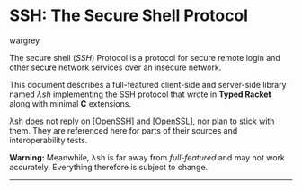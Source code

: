# SSH: The Secure Shell Protocol

wargrey

The secure shell (_SSH_) Protocol is a protocol for secure remote login
and other secure network services over an insecure network.

This document describes a full-featured client-side and server-side
library named _λsh_ implementing the SSH protocol that wrote in **Typed
Racket** along with minimal **C** extensions.

λsh does not reply on \[OpenSSH\] and \[OpenSSL\], nor plan to stick
with them. They are referenced here for parts of their sources and
interoperability tests.

**Warning:** Meanwhile, λsh is far away from _full-featured_ and may not
work accurately. Everything therefore is subject to change.

---


